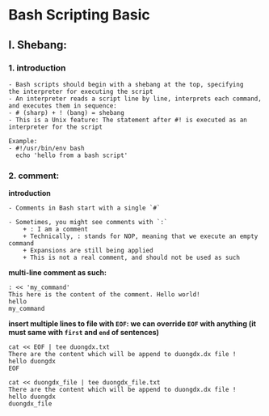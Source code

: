 # Bash Scripting Basic

## I. Shebang:

### 1. introduction
```
- Bash scripts should begin with a shebang at the top, specifying
the interpreter for executing the script
- An interpreter reads a script line by line, interprets each command, and executes them in sequence:
- # (sharp) + ! (bang) = shebang
- This is a Unix feature: The statement after #! is executed as an interpreter for the script

Example:
- #!/usr/bin/env bash
  echo 'hello from a bash script'
```

### 2. comment:

**introduction**
```
- Comments in Bash start with a single `#`

- Sometimes, you might see comments with `:`
    + : I am a comment
    + Technically, : stands for NOP, meaning that we execute an empty command
    + Expansions are still being applied
    + This is not a real comment, and should not be used as such
```

**multi-line comment as such:**
```
: << 'my_command'
This here is the content of the comment. Hello world!
hello
my_command
```

**insert multiple lines to file with `EOF`: we can override `EOF` with anything (it must same with `first` and `end` of sentences)**
```
cat << EOF | tee duongdx.txt  
There are the content which will be append to duongdx.dx file !
hello duongdx
EOF
```

```
cat << duongdx_file | tee duongdx_file.txt  
There are the content which will be append to duongdx.dx file !
hello duongdx
duongdx_file
```